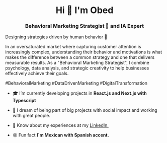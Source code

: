 <h1 align="center">Hi 👋 I'm Obed</h1>
<h3 align="center">Behavioral Marketing Strategist 🧠 and IA Expert</h3>

Designing strategies driven by human behavior 💼

In an oversaturated market where capturing customer attention is increasingly complex, understanding their behavior and motivations is what makes the difference between a common strategy and one that delivers measurable results. As a "Behavioral Marketing Strategist", I combine psychology, data analysis, and strategic creativity to help businesses effectively achieve their goals.

#BehavioralMarketing #DataDrivenMarketing #DigitalTransformation



- :mortar_board: I’m currently developing projects in **React.js and Next.js with Typescript**

- :rocket: I dream of being part of big projects with social impact and working with great people.

- 📄 Know about my experiences at my <a href="https://www.linkedin.com/in/obed-s%C3%A1nchez-garc%C3%ADa/" target="blank">LinkedIn.</a>

- :stuck_out_tongue_winking_eye: Fun fact **I´m Mexican with Spanish accent.**




<!---
ObedSAGA/ObedSAGA is a ✨ special ✨ repository because its `README.md` (this file) appears on your GitHub profile.
You can click the Preview link to take a look at your changes.
--->
